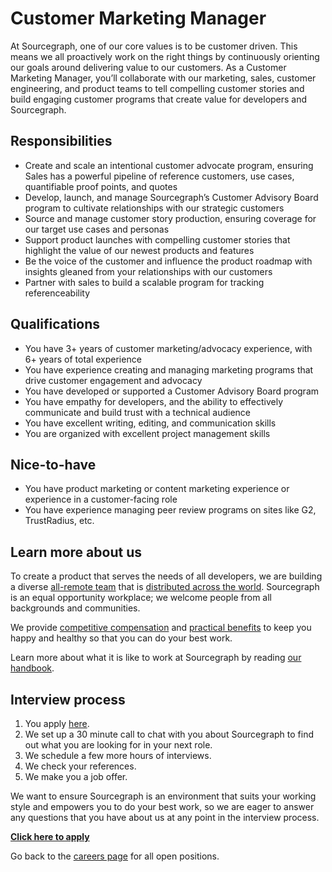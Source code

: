 # **Customer Marketing Manager**

At Sourcegraph, one of our core values is to be customer driven. This means we all proactively work on the right things by continuously orienting our goals around delivering value to our customers. As a Customer Marketing Manager, you’ll collaborate with our marketing, sales, customer engineering, and product teams to tell compelling customer stories and build engaging customer programs that create value for developers and Sourcegraph.

## Responsibilities
* Create and scale an intentional customer advocate program, ensuring Sales has a powerful pipeline of reference customers, use cases, quantifiable proof points, and quotes 
* Develop, launch, and manage Sourcegraph’s Customer Advisory Board program to cultivate relationships with our strategic customers
* Source and manage customer story production, ensuring coverage for our target use cases and personas 
* Support product launches with compelling customer stories that highlight the value of our newest products and features
* Be the voice of the customer and influence the product roadmap with insights gleaned from your relationships with our customers 
* Partner with sales to build a scalable program for tracking referenceability 

## Qualifications
* You have 3+ years of customer marketing/advocacy experience, with 6+ years of total experience
* You have experience creating and managing marketing programs that drive customer engagement and advocacy
* You have developed or supported a Customer Advisory Board program
* You have empathy for developers, and the ability to effectively communicate and build trust with a technical audience
* You have excellent writing, editing, and communication skills 
* You are organized with excellent project management skills 

## Nice-to-have
* You have product marketing or content marketing experience or experience in a customer-facing role
* You have experience managing peer review programs on sites like G2, TrustRadius, etc.

## Learn more about us
To create a product that serves the needs of all developers, we are building a diverse [all-remote team](https://about.sourcegraph.com/company/remote) that is [distributed across the world](https://about.sourcegraph.com/company/team). Sourcegraph is an equal opportunity workplace; we welcome people from all backgrounds and communities.

We provide [competitive compensation](https://about.sourcegraph.com/handbook/people-ops/compensation) and [practical benefits](https://about.sourcegraph.com/handbook/people-ops/benefits-and-perks) to keep you happy and healthy so that you can do your best work.

Learn more about what it is like to work at Sourcegraph by reading [our handbook](https://about.sourcegraph.com/handbook/).

## Interview process
1. You apply [here](https://jobs.lever.co/sourcegraph/5769890f-69bd-4ff5-8515-233ce8e3c620/apply).
1. We set up a 30 minute call to chat with you about Sourcegraph to find out what you are looking for in your next role.
1. We schedule a few more hours of interviews.
1. We check your references.
1. We make you a job offer.

We want to ensure Sourcegraph is an environment that suits your working style and empowers you to do your best work, so we are eager to answer any questions that you have about us at any point in the interview process.

**[Click here to apply](https://jobs.lever.co/sourcegraph/5769890f-69bd-4ff5-8515-233ce8e3c620/apply)**

Go back to the [careers page](../../../company/careers.md) for all open positions.
